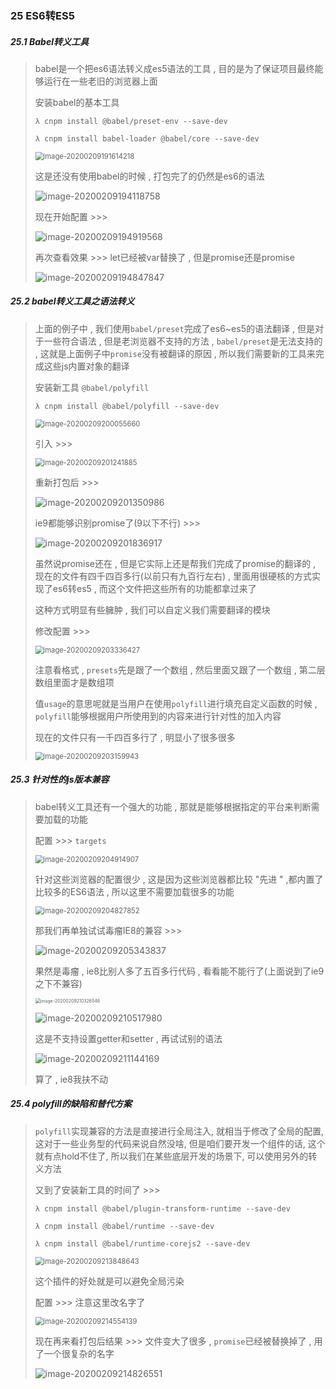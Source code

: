 ### 25 ES6转ES5

##### 25.1 Babel转义工具

> babel是一个把es6语法转义成es5语法的工具 , 目的是为了保证项目最终能够运行在一些老旧的浏览器上面
>
> 安装babel的基本工具
>
> ```nginx
> λ cnpm install @babel/preset-env --save-dev
> ```
>
> ```nginx
> λ cnpm install babel-loader @babel/core --save-dev
> ```
>
> <img src="..\images\image-20200209191614218.png" alt="image-20200209191614218" style="zoom:80%;" />
>
> 这是还没有使用babel的时候 , 打包完了的仍然是es6的语法
>
> ![image-20200209194118758](..\images\image-20200209194118758.png)
>
> 现在开始配置 >>>
>
> ![image-20200209194919568](..\images\image-20200209194919568.png)
>
> 再次查看效果 >>> let已经被var替换了 , 但是promise还是promise
>
> ![image-20200209194847847](..\images\image-20200209194847847.png)

##### 25.2 babel转义工具之语法转义

> 上面的例子中 , 我们使用`babel/preset`完成了es6~es5的语法翻译 , 但是对于一些符合语法 , 但是老浏览器不支持的方法 , `babel/preset`是无法支持的 , 这就是上面例子中`promise`没有被翻译的原因 , 所以我们需要新的工具来完成这些js内置对象的翻译
>
> 安装新工具 `@babel/polyfill`
>
> ```nginx
> λ cnpm install @babel/polyfill --save-dev
> ```
>
> <img src="..\images\image-20200209200055660.png" alt="image-20200209200055660" style="zoom:80%;" />
>
> 引入 >>>
>
> <img src="..\images\image-20200209201241885.png" alt="image-20200209201241885" style="zoom: 80%;" />
>
> 重新打包后 >>>
>
> ![image-20200209201350986](..\images\image-20200209201350986.png)
>
> ie9都能够识别promise了(9以下不行) >>>
>
> ![image-20200209201836917](..\images\image-20200209201836917.png)
>
> 虽然说promise还在 , 但是它实际上还是帮我们完成了promise的翻译的 , 现在的文件有四千四百多行(以前只有九百行左右) , 里面用很硬核的方式实现了es6转es5 , 而这个文件把这些所有的功能都拿过来了
>
> 这种方式明显有些臃肿 , 我们可以自定义我们需要翻译的模块
>
> 修改配置 >>>
>
> <img src="..\images\image-20200209203336427.png" alt="image-20200209203336427" style="zoom:80%;" />
>
> 注意看格式 , `presets`先是跟了一个数组 , 然后里面又跟了一个数组 , 第二层数组里面才是数组项
>
> 值`usage`的意思呢就是当用户在使用`polyfill`进行填充自定义函数的时候 , `polyfill`能够根据用户所使用到的内容来进行针对性的加入内容
>
> 现在的文件只有一千四百多行了 , 明显小了很多很多
>
> <img src="..\images\image-20200209203159943.png" alt="image-20200209203159943" style="zoom:80%;" />

##### 25.3 针对性的js版本兼容

> babel转义工具还有一个强大的功能 , 那就是能够根据指定的平台来判断需要加载的功能
>
> 配置 >>> `targets`
>
> <img src="..\images\image-20200209204914907.png" alt="image-20200209204914907" style="zoom:80%;" />
>
> 针对这些浏览器的配置很少 , 这是因为这些浏览器都比较 "先进 " ,都内置了比较多的ES6语法 , 所以这里不需要加载很多的功能
>
> <img src="..\images\image-20200209204827852.png" alt="image-20200209204827852" style="zoom:80%;" />
>
> 那我们再单独试试毒瘤IE8的兼容 >>>
>
> ![image-20200209205343837](..\images\image-20200209205343837.png)
>
> 果然是毒瘤 , ie8比别人多了五百多行代码 , 看看能不能行了(上面说到了ie9之下不兼容)
>
> <img src="..\images\image-20200209210326546.png" alt="image-20200209210326546" style="zoom:50%;" />
>
> ![image-20200209210517980](..\images\image-20200209210517980.png)
>
> 这是不支持设置getter和setter , 再试试别的语法
>
> ![image-20200209211144169](..\images\image-20200209211144169.png)
>
> 算了 , ie8我扶不动

##### 25.4 polyfill的缺陷和替代方案

> `polyfill`实现兼容的方法是直接进行全局注入, 就相当于修改了全局的配置, 这对于一些业务型的代码来说自然没啥, 但是咱们要开发一个组件的话, 这个就有点hold不住了, 所以我们在某些底层开发的场景下, 可以使用另外的转义方法
>
> 又到了安装新工具的时间了 >>>
>
> ```nginx
> λ cnpm install @babel/plugin-transform-runtime --save-dev
> ```
>
> ```nginx
> λ cnpm install @babel/runtime --save-dev
> ```
>
> ```nginx
> λ cnpm install @babel/runtime-corejs2 --save-dev
> ```
>
> <img src="..\images\image-20200209213848643.png" alt="image-20200209213848643" style="zoom:80%;" />
>
> 这个插件的好处就是可以避免全局污染
>
> 配置 >>> 注意这里改名字了
>
> <img src="..\images\image-20200209214554139.png" alt="image-20200209214554139" style="zoom:80%;" />
>
> 现在再来看打包后结果 >>> 文件变大了很多 , `promise`已经被替换掉了 , 用了一个很复杂的名字
>
> ![image-20200209214826551](..\images\image-20200209214826551.png)

